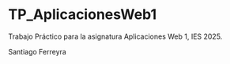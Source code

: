 # TP_AplicacionesWeb1
Trabajo Práctico  para la asignatura Aplicaciones Web 1, IES 2025.


Santiago Ferreyra
